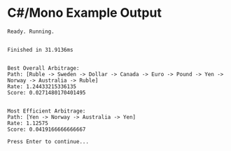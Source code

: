 # C#/Mono Example Output
```λ mcs arbitrage.cs && mono arbitrage.exe
Ready. Running.


Finished in 31.9136ms


Best Overall Arbitrage:
Path: [Ruble -> Sweden -> Dollar -> Canada -> Euro -> Pound -> Yen -> Norway -> Australia -> Ruble]
Rate: 1.24433215336135
Score: 0.0271480170401495


Most Efficient Arbitrage:
Path: [Yen -> Norway -> Australia -> Yen]
Rate: 1.12575
Score: 0.0419166666666667

Press Enter to continue...
```